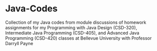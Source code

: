 # Java-Codes
Collection of my Java codes from module discussions of homework assignments for my Programming with Java Design (CSD-320), Intermediate Java Programming (CSD-405), and Advanced Java Programming (CSD-420) classes at Bellevue University with Professor Darryll Payne
